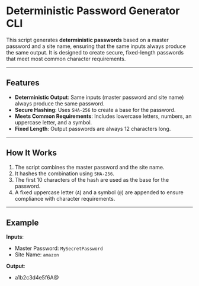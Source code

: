 # Deterministic Password Generator CLI

This script generates **deterministic passwords** based on a master password and a site name, ensuring that the same inputs always produce the same output. It is designed to create secure, fixed-length passwords that meet most common character requirements.

---

## Features

- **Deterministic Output**: Same inputs (master password and site name) always produce the same password.
- **Secure Hashing**: Uses `SHA-256` to create a base for the password.
- **Meets Common Requirements**: Includes lowercase letters, numbers, an uppercase letter, and a symbol.
- **Fixed Length**: Output passwords are always 12 characters long.

---

## How It Works

1. The script combines the master password and the site name.
2. It hashes the combination using `SHA-256`.
3. The first 10 characters of the hash are used as the base for the password.
4. A fixed uppercase letter (`A`) and a symbol (`@`) are appended to ensure compliance with character requirements.

---

## Example

**Inputs**:
- Master Password: `MySecretPassword`
- Site Name: `amazon`

**Output**:
- a1b2c3d4e5f6A@
